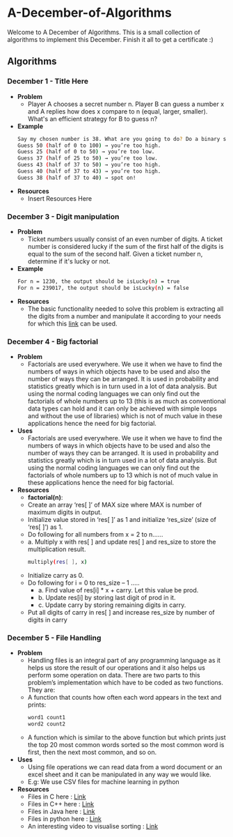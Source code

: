 # A-December-of-Algorithms
Welcome to A December of Algorithms. This is a small collection of algorithms to implement this December. Finish it all to get a certificate :)
## Algorithms
### **December 1 - Title Here**
- **Problem**
  - Player A chooses a secret number n. Player B can guess a number x and A replies how does x compare to n (equal, larger, smaller). What's an efficient strategy for B to guess n?
- **Example**
    ```bash
    Say my chosen number is 38. What are you going to do? Do a binary search:
    Guess 50 (half of 0 to 100) → you’re too high.
    Guess 25 (half of 0 to 50) → you’re too low.
    Guess 37 (half of 25 to 50) → you’re too low.
    Guess 43 (half of 37 to 50) → you’re too high.
    Guess 40 (half of 37 to 43) → you’re too high.
    Guess 38 (half of 37 to 40) → spot on!
    ```
- **Resources**
  - Insert Resources Here

### **December 3 - Digit manipulation**
- **Problem**
  - Ticket numbers usually consist of an even number of digits. A ticket number is considered lucky if the sum of the first half of the digits is equal to the sum of the second half.  Given a ticket number n, determine if it's lucky or not.
- **Example**
  ```bash
  For n = 1230, the output should be isLucky(n) = true
  For n = 239017, the output should be isLucky(n) = false
  ```
- **Resources**
  - The basic functionality needed to solve this problem is extracting all the digits from a number and manipulate it according to your needs for which this [link](https://www.youtube.com/watch?v=rporZ07Tc4M) can be used.

###  **December 4 - Big factorial**
- **Problem**
  - Factorials are used everywhere. We use it when we have to find the numbers of ways in which objects have to be used and also the number of ways they can be arranged. It is used in probability and statistics greatly which is in turn used in a lot of data analysis. But using the normal coding languages we can only find out the factorials of whole numbers up to 13 (this is as much as conventional data types can hold and it can only be achieved with simple loops and without the use of libraries) which is not of much value in these applications hence the need for big factorial.
- **Uses**
  - Factorials are used everywhere. We use it when we have to find the numbers of ways in which objects have to be used and also the number of ways they can be arranged. It is used in probability and statistics greatly which is in turn used in a lot of data analysis. But using the normal coding languages we can only find out the factorials of whole numbers up to 13 which is not of much value in these applications hence the need for big factorial.
- **Resources**
  - **factorial(n)**:
  - Create an array ‘res[ ]’ of MAX size where MAX is number of maximum digits in output.
  - Initialize value stored in ‘res[ ]’ as 1 and initialize ‘res_size’ (size of ‘res[ ]’) as 1.
  - Do following for all numbers from x = 2 to n......
  - a. Multiply x with res[ ] and update res[ ] and res_size to store the multiplication result.
    ```bash
    multiply(res[ ], x)
    ```
  - Initialize carry as 0.
  - Do following for i = 0 to res_size – 1 .....
    - a. Find value of res[i] * x + carry. Let this value be prod.
    - b. Update res[i] by storing last digit of prod in it.
    - c. Update carry by storing remaining digits in carry.
  - Put all digits of carry in res[ ] and increase res_size by number of digits in carry

###  **December 5 - File Handling**
- **Problem**
  - Handling files is an integral part of any programming language as it helps us store the result of our operations and it also helps us perform some operation on data. There are two parts to this problem’s implementation which have to be coded as two functions. They are:
  - A function that counts how often each word appears in the text and prints:
    ```bash
    word1 count1
    word2 count2
    ```
  - A function which is similar to the above function but which prints just the top 20 most common words sorted so the most common word is first, then the next most common, and so on.
- **Uses**
  - Using file operations we can read data from a word document or an excel sheet and it can be manipulated in any way we would like.
  - E.g: We use CSV files for machine learning in python
- **Resources**
    - Files in C here : [Link](https://www.programiz.com/c-programming/c-file-input-output)
    - Files in C++ here : [Link](http://www.cplusplus.com/doc/tutorial/files/)
    - Files in Java here : [Link](https://www.tutorialspoint.com/java/java_files_io.htm)
    - Files in python here : [Link](https://www.w3schools.com/python/python_file_handling.asp)
    - An interesting video to visualise sorting : [Link](https://www.youtube.com/watch?v=kPRA0W1kECg)
